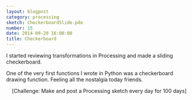 ```yaml
---
layout: blogpost
category: processing
sketch: CheckerboardSlide.pde
number: 15
date: 2014-09-20 16:00:00
title: Checkerboard
---
```


I started reviewing transformations in Processing and made a sliding checkerboard.

<canvas data-processing-sources="/Scripts/CheckerboardSlide.pde"></canvas>

One of the very first functions I wrote in Python was a checkerboard drawing function. Feeling all the nostalgia today friends.

<center>[Challenge: Make and post a Processing sketch every day for 100 days]</center>